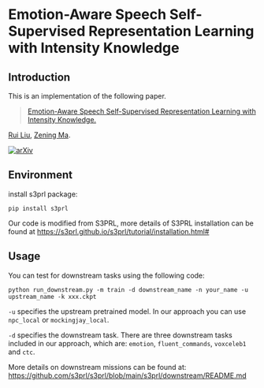 # Emotion-Aware Speech Self-Supervised Representation Learning with Intensity Knowledge
 

## Introduction
This is an implementation of the following paper.
> [Emotion-Aware Speech Self-Supervised Representation Learning with Intensity Knowledge.](https://www.arxiv.org/abs/2406.06646)
 

 [Rui Liu](https://ttslr.github.io/), [Zening Ma](https://github.com/codening99).
 

[![arXiv](https://img.shields.io/badge/arXiv-Paper-<COLOR>.svg)]([https://www.arxiv.org/abs/2406.06646])


 
## Environment
install s3prl package:
```
pip install s3prl
```
Our code is modified from S3PRL, more details of S3PRL installation can be found at https://s3prl.github.io/s3prl/tutorial/installation.html#


## Usage
You can test for downstream tasks using the following code:
```
python run_downstream.py -m train -d downstream_name -n your_name -u upstream_name -k xxx.ckpt
```
`-u` specifies the upstream pretrained model. In our approach you can use `npc_local` or `mockingjay_local`.

`-d` specifies the downstream task. There are three downstream tasks included in our approach, which are: `emotion`, `fluent_commands`, `voxceleb1` and `ctc`.


More details on downstream missions can be found at: https://github.com/s3prl/s3prl/blob/main/s3prl/downstream/README.md

